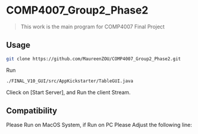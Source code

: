 # COMP4007_Group2_Phase2
> This work is the main program for COMP4007 Final Project

## Usage

```sh
git clone https://github.com/MaureenZOU/COMP4007_Group2_Phase2.git
```

Run
```sh
./FINAL_V10_GUI/src/AppKickstarter/TableGUI.java
```

Clieck on [Start Server], and Run the client Stream.

## Compatibility
Please Run on MacOS System, if Run on PC Please Adjust the following line:

